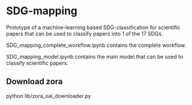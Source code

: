 # SDG-mapping

Prototype of a machine-learning based SDG-classification for scientific papers that can be used to classify papers into 1 of the 17 SDGs.

SDG_mapping_complete_workflow.ipynb contains the complete workflow.

SDG_mapping_model.ipynb contains the main model that can be used to classify scientific papers.



## Download zora

python lib/zora_oai_downloader.py

